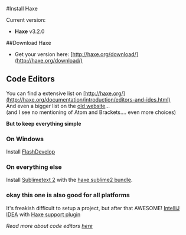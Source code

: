 #Install Haxe

Current version:  

* **Haxe** v3.2.0

##Download Haxe

* Get your version here: [http://haxe.org/download/](http://haxe.org/download/)


## Code Editors

You can find a extensive list on [http://haxe.org/](http://haxe.org/documentation/introduction/editors-and-ides.html)  
And even a bigger list on the [old website](http://old.haxe.org/com/ide)...  
(and I see no mentioning of Atom and Brackets.... even more choices)

**But to keep everything simple**

### On Windows
Install [FlashDevelop](http://www.flashdevelop.org/)

### On everything else
Install [Sublimetext 2](http://sublimetext.com/) with the [haxe sublime2 bundle](https://github.com/clemos/haxe-sublime2-bundle).

### okay this one is also good for all platforms
It's freakish difficult to setup a project, but after that AWESOME!
[IntelliJ IDEA](http://www.jetbrains.com/idea/) with [Haxe support plugin](https://plugins.jetbrains.com/plugin/6873)


*Read more about code editors [here](../haxe/choosing-a-code-editor.md)*